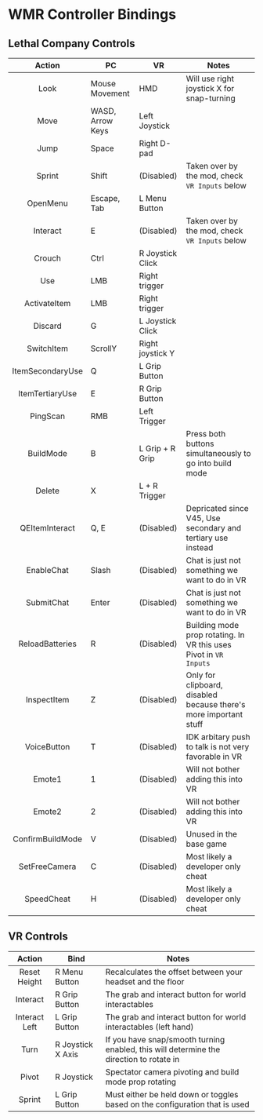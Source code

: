 # WMR Controller Bindings

## Lethal Company Controls

|      Action      | PC               | VR               | Notes                                                             |
| :--------------: | ---------------- | ---------------- | ----------------------------------------------------------------- |
|       Look       | Mouse Movement   | HMD              | Will use right joystick X for snap-turning                        |
|       Move       | WASD, Arrow Keys | Left Joystick    |                                                                   |
|       Jump       | Space            | Right D-pad      |                                                                   |
|      Sprint      | Shift            | (Disabled)       | Taken over by the mod, check `VR Inputs` below                    |
|     OpenMenu     | Escape, Tab      | L Menu Button    |                                                                   |
|     Interact     | E                | (Disabled)       | Taken over by the mod, check `VR Inputs` below                    |
|      Crouch      | Ctrl             | R Joystick Click |                                                                   |
|       Use        | LMB              | Right trigger    |                                                                   |
|   ActivateItem   | LMB              | Right trigger    |                                                                   |
|     Discard      | G                | L Joystick Click |                                                                   |
|    SwitchItem    | ScrollY          | Right joystick Y |                                                                   |
| ItemSecondaryUse | Q                | L Grip Button    |                                                                   |
| ItemTertiaryUse  | E                | R Grip Button    |                                                                   |
|     PingScan     | RMB              | Left Trigger     |                                                                   |
|    BuildMode     | B                | L Grip + R Grip  | Press both buttons simultaneously to go into build mode           |
|      Delete      | X                | L + R Trigger    |                                                                   |
|  QEItemInteract  | Q, E             | (Disabled)       | Depricated since V45, Use secondary and tertiary use instead      |
|    EnableChat    | Slash            | (Disabled)       | Chat is just not something we want to do in VR                    |
|    SubmitChat    | Enter            | (Disabled)       | Chat is just not something we want to do in VR                    |
| ReloadBatteries  | R                | (Disabled)       | Building mode prop rotating. In VR this uses Pivot in `VR Inputs` |
|   InspectItem    | Z                | (Disabled)       | Only for clipboard, disabled because there's more important stuff |
|   VoiceButton    | T                | (Disabled)       | IDK arbitary push to talk is not very favorable in VR             |
|      Emote1      | 1                | (Disabled)       | Will not bother adding this into VR                               |
|      Emote2      | 2                | (Disabled)       | Will not bother adding this into VR                               |
| ConfirmBuildMode | V                | (Disabled)       | Unused in the base game                                           |
|  SetFreeCamera   | C                | (Disabled)       | Most likely a developer only cheat                                |
|    SpeedCheat    | H                | (Disabled)       | Most likely a developer only cheat                                |

## VR Controls

|    Action     | Bind              | Notes                                                                                   |
| :-----------: | ----------------- | --------------------------------------------------------------------------------------- |
| Reset Height  | R Menu Button     | Recalculates the offset between your headset and the floor                              |
|   Interact    | R Grip Button     | The grab and interact button for world interactables                                    |
| Interact Left | L Grip Button     | The grab and interact button for world interactables (left hand)                        |
|     Turn      | R Joystick X Axis | If you have snap/smooth turning enabled, this will determine the direction to rotate in |
|     Pivot     | R Joystick        | Spectator camera pivoting and build mode prop rotating                                  |
|    Sprint     | L Grip Button     | Must either be held down or toggles based on the configuration that is used             |
